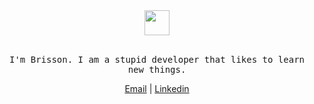 

<div align="center"><img height="40" src="https://cdn3.emoji.gg/emojis/4592-skeleton-dancin.gif"></div>

</br>
<p align="center">
<samp>
I'm Brisson. I am a stupid developer that likes to learn new things.
<p align="center">
<a href="mailto:gbrisson98@gmail.com">Email</a> | <a href="https://www.linkedin.com/in/guibrisson/">Linkedin</a>
</p>

<br/>
<br/>
